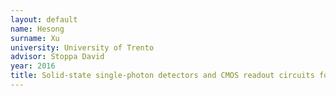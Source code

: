 ```yaml
---
layout: default 
name: Hesong
surname: Xu
university: University of Trento
advisor: Stoppa David
year: 2016
title: Solid-state single-photon detectors and CMOS readout circuits for positron emission tomography applications
---
```

